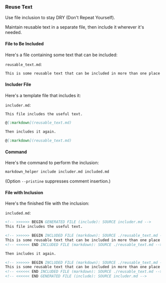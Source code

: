<!-- >>>>>> BEGIN GENERATED FILE (include): SOURCE use_case_template.md -->
### Reuse Text

Use file inclusion to stay DRY (Don't Repeat Yourself).

Maintain reusable text in a separate file, then include it wherever it's needed.

#### File to Be Included

Here's a file containing some text that can be included:

<!-- >>>>>> BEGIN INCLUDED FILE (markdown): SOURCE ./reusable_text.md -->
```reusable_text.md```:
```markdown
This is some reusable text that can be included in more than one place (actually, in more than one file).
```
<!-- <<<<<< END INCLUDED FILE (markdown): SOURCE ./reusable_text.md -->

#### Includer File

Here's a template file that includes it:

<!-- >>>>>> BEGIN INCLUDED FILE (markdown): SOURCE ./includer.md -->
```includer.md```:
```markdown
This file includes the useful text.

@[:markdown](reusable_text.md)

Then includes it again.

@[:markdown](reusable_text.md)
```
<!-- <<<<<< END INCLUDED FILE (markdown): SOURCE ./includer.md -->

#### Command

Here's the command to perform the inclusion:

```sh
markdown_helper include includer.md included.md
```

<!-- >>>>>> BEGIN INCLUDED FILE (markdown): SOURCE ./../../pristine.md -->
(Option ```--pristine``` suppresses comment insertion.)
<!-- <<<<<< END INCLUDED FILE (markdown): SOURCE ./../../pristine.md -->

#### File with Inclusion

Here's the finished file with the inclusion:

<!-- >>>>>> BEGIN INCLUDED FILE (markdown): SOURCE ./included.md -->
```included.md```:
```markdown
<!-- >>>>>> BEGIN GENERATED FILE (include): SOURCE includer.md -->
This file includes the useful text.

<!-- >>>>>> BEGIN INCLUDED FILE (markdown): SOURCE ./reusable_text.md -->
This is some reusable text that can be included in more than one place (actually, in more than one file).
<!-- <<<<<< END INCLUDED FILE (markdown): SOURCE ./reusable_text.md -->

Then includes it again.

<!-- >>>>>> BEGIN INCLUDED FILE (markdown): SOURCE ./reusable_text.md -->
This is some reusable text that can be included in more than one place (actually, in more than one file).
<!-- <<<<<< END INCLUDED FILE (markdown): SOURCE ./reusable_text.md -->
<!-- <<<<<< END GENERATED FILE (include): SOURCE includer.md -->
```
<!-- <<<<<< END INCLUDED FILE (markdown): SOURCE ./included.md -->
<!-- <<<<<< END GENERATED FILE (include): SOURCE use_case_template.md -->
